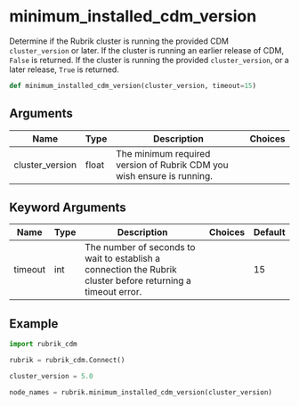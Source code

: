 # minimum_installed_cdm_version

Determine if the Rubrik cluster is running the provided CDM `cluster_version` or later. If the cluster is running an earlier release of CDM, `False` is returned. If the cluster is running the provided `cluster_version`, or a later release, `True` is returned.
```py
def minimum_installed_cdm_version(cluster_version, timeout=15)
```

## Arguments

| Name            | Type  | Description                                                            | Choices |
|-----------------|-------|------------------------------------------------------------------------|---------|
| cluster_version | float | The minimum required version of Rubrik CDM you wish ensure is running. |         |

## Keyword Arguments

| Name    | Type | Description                                                                                                  | Choices | Default |
|---------|------|--------------------------------------------------------------------------------------------------------------|---------|---------|
| timeout | int  | The number of seconds to wait to establish a connection the Rubrik cluster before returning a timeout error. |         | 15      |

## Example

```py
import rubrik_cdm

rubrik = rubrik_cdm.Connect()

cluster_version = 5.0

node_names = rubrik.minimum_installed_cdm_version(cluster_version)
```